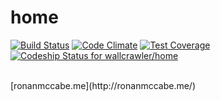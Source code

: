 # home
[![Build Status](https://travis-ci.org/wallcrawler/home.svg?branch=master)](https://travis-ci.org/wallcrawler/home)
[![Code Climate](https://codeclimate.com/github/wallcrawler/home/badges/gpa.svg)](https://codeclimate.com/github/wallcrawler/home)
[![Test Coverage](https://codeclimate.com/github/wallcrawler/home/badges/coverage.svg)](https://codeclimate.com/github/wallcrawler/home/coverage)
[ ![Codeship Status for wallcrawler/home](https://codeship.com/projects/0618db10-0665-0133-8aed-5e6c74a52e2c/status?branch=master)](https://codeship.com/projects/89718)

</br>
[ronanmccabe.me](http://ronanmccabe.me/)